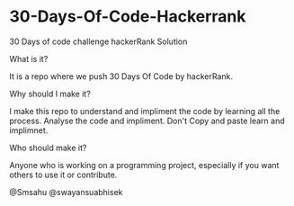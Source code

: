 # 30-Days-Of-Code-Hackerrank
30 Days of code challenge hackerRank Solution

What is it?

It is a repo where we push 30 Days Of Code by hackerRank.

Why should I make it?

I make this repo to understand and impliment the code by learning all the process. Analyse the code and impliment. Don't Copy and paste learn and implimnet.

Who should make it?

Anyone who is working on a programming project, especially if you want others to use it or contribute.

@Smsahu @swayansuabhisek
